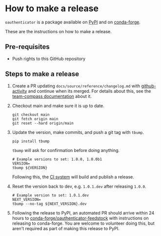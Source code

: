 # How to make a release

`oauthenticator` is a package available on [PyPI] and on [conda-forge].

These are the instructions on how to make a release.

## Pre-requisites

- Push rights to this GitHub repository

## Steps to make a release

1. Create a PR updating `docs/source/reference/changelog.md` with
   [github-activity] and continue when its merged. For details about this, see
   the [team-compass documentation] about it.

2. Checkout main and make sure it is up to date.

   ```shell
   git checkout main
   git fetch origin main
   git reset --hard origin/main
   ```

3. Update the version, make commits, and push a git tag with `tbump`.

   ```shell
   pip install tbump
   ```

   `tbump` will ask for confirmation before doing anything.

   ```shell
   # Example versions to set: 1.0.0, 1.0.0b1
   VERSION=
   tbump ${VERSION}
   ```

   Following this, the [CI system] will build and publish a release.

4. Reset the version back to dev, e.g. `1.0.1.dev` after releasing `1.0.0`.

   ```shell
   # Example version to set: 1.0.1.dev
   NEXT_VERSION=
   tbump --no-tag ${NEXT_VERSION}.dev
   ```

5. Following the release to PyPI, an automated PR should arrive within 24 hours
   to [conda-forge/oauthenticator-feedstock] with instructions on releasing to
   conda-forge. You are welcome to volunteer doing this, but aren't required as
   part of making this release to PyPI.

[github-activity]: https://github.com/executablebooks/github-activity
[team-compass documentation]: https://jupyterhub-team-compass.readthedocs.io/en/latest/practices/releases.html
[pypi]: https://pypi.org/project/oauthenticator/
[ci system]: https://github.com/jupyterhub/oauthenticator/actions/workflows/release.yaml
[conda-forge]: https://anaconda.org/conda-forge/oauthenticator
[conda-forge/oauthenticator-feedstock]: https://github.com/conda-forge/oauthenticator-feedstock
